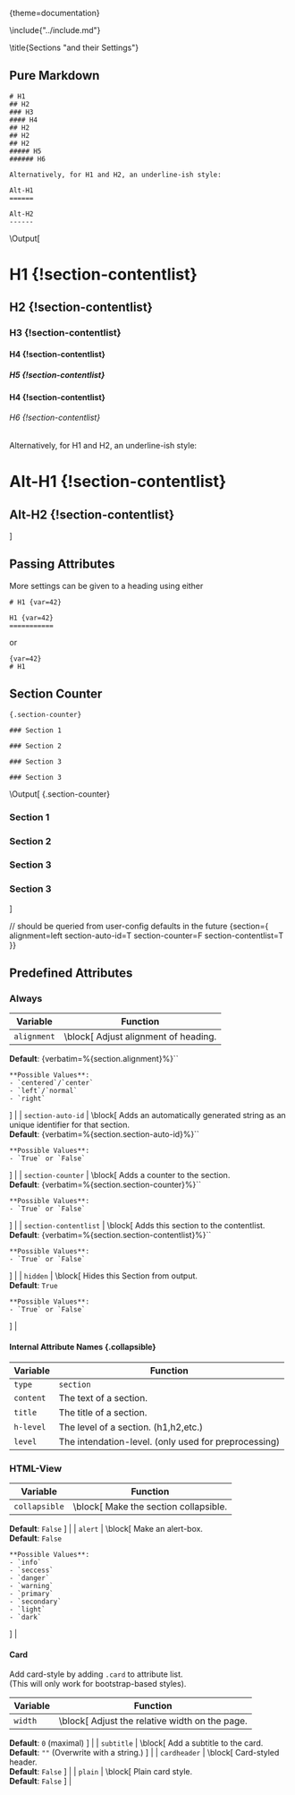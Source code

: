 {theme=documentation}

\include{"../include.md"}

\title{Sections "and their Settings"}



## Pure Markdown

```
# H1
## H2
### H3
#### H4
## H2
## H2
## H2
##### H5
###### H6

Alternatively, for H1 and H2, an underline-ish style:

Alt-H1
======

Alt-H2
------
```

\Output[
# H1 {!section-contentlist}
## H2 {!section-contentlist}
### H3 {!section-contentlist}
#### H4 {!section-contentlist}
##### H5 {!section-contentlist}
#### H4 {!section-contentlist}
###### H6 {!section-contentlist}

Alternatively, for H1 and H2, an underline-ish style:

Alt-H1 {!section-contentlist}
======

Alt-H2  {!section-contentlist}
------
]


## Passing Attributes
More settings can be given to a heading using either
```
# H1 {var=42}

H1 {var=42}
===========
```
or
```
{var=42}
# H1
```


## Section Counter
```
{.section-counter}

### Section 1

### Section 2

### Section 3

### Section 3

```
\Output[
{.section-counter}

### Section 1

### Section 2

### Section 3

### Section 3
]


// should be queried from user-config defaults in the future
{section={
alignment=left
section-auto-id=T
section-counter=F
section-contentlist=T
}}

## Predefined Attributes

### Always
| Variable | Function |
| --- | --- |
| `alignment` | \block[ Adjust alignment of heading.  
**Default**: {verbatim=%{section.alignment}%}``

	**Possible Values**: 
	- `centered`/`center`
	- `left`/`normal`
	- `right`
] |
| `section-auto-id` | \block[ Adds an automatically generated string as an unique identifier for that section.  
**Default**: {verbatim=%{section.section-auto-id}%}``

	**Possible Values**: 
	- `True` or `False`
] |
| `section-counter` | \block[ Adds a counter to the section.  
**Default**: {verbatim=%{section.section-counter}%}``

	**Possible Values**: 
	- `True` or `False`
] |
| `section-contentlist` | \block[ Adds this section to the contentlist.  
**Default**: {verbatim=%{section.section-contentlist}%}``

	**Possible Values**: 
	- `True` or `False`
] |
| `hidden` | \block[ Hides this Section from output.  
**Default**: `True`

	**Possible Values**: 
	- `True` or `False`
] |

#### Internal Attribute Names {.collapsible}

| Variable | Function |
| --- | --- |
| `type` | `section` |
| `content` | The text of a section. |
| `title` | The title of a section. |
| `h-level` | The level of a section. (h1,h2,etc.) |
| `level` | The intendation-level. (only used for preprocessing) |

### HTML-View
| Variable | Function |
| --- | --- |
| `collapsible` | \block[ Make the section collapsible.  
**Default**: `False`
] |
| `alert` | \block[ Make an alert-box.  
**Default**: `False`

	**Possible Values**: 
	- `info`
	- `seccess`
	- `danger`
	- `warning`
	- `primary`
	- `secondary`
	- `light`
	- `dark`
] |


#### Card
Add card-style by adding `.card` to attribute list.  
(This will only work for bootstrap-based styles).

| Variable | Function |
| --- | --- |
| `width` | \block[ Adjust the relative width on the page.  
**Default**: `0` (maximal)
] |
| `subtitle` | \block[ Add a subtitle to the card.  
**Default**: `""` (Overwrite with a string.)
] |
| `cardheader` | \block[ Card-styled header.  
**Default**: `False`
] |
| `plain` | \block[ Plain card style.  
**Default**: `False`
] |


